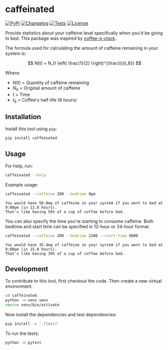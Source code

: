 # caffeinated

[![PyPI](https://img.shields.io/pypi/v/caffeinated.svg)](https://pypi.org/project/caffeinated/)
[![Changelog](https://img.shields.io/github/v/release/stephenturner/caffeinated?include_prereleases&label=changelog)](https://github.com/stephenturner/caffeinated/releases)
[![Tests](https://github.com/stephenturner/caffeinated/actions/workflows/test.yml/badge.svg)](https://github.com/stephenturner/caffeinated/actions/workflows/test.yml)
[![License](https://img.shields.io/badge/license-GPL%203-blue.svg)](https://github.com/stephenturner/caffeinated/blob/master/LICENSE)

Provide statistics about your caffeine level specifically when you'd be going to bed. This package was inspired by [coffee-o-clock](https://github.com/Eliya-G/coffee-o-clock).

The formula used for calculating the amount of caffeine remaining in your system is:

$$
N(t) = N_0 \left( \frac{1}{2} \right)^{\frac{t}{t_6}}
$$

Where:

- $N(t)$ = Quantity of caffeine remaining  
- $N_0$ = Original amount of caffeine  
- $t$ = Time  
- $t_6$ = Coffee's half-life (6 hours)

## Installation

Install this tool using `pip`:

```bash
pip install caffeinated
```
## Usage

For help, run:

```bash
caffeinated --help
```

Example usage:

```bash
caffeinated --caffeine 200 --bedtime 9pm
```

```
You would have 50.0mg of caffeine in your system if you went to bed at 9:00pm (in 12.0 hours).
That's like having 56% of a cup of coffee before bed.
```

You can also specify the time you're starting to consume caffeine. Both bedtime and start time can be specified in 12-hour or 24-hour format.

```bash
caffeinated --caffeine 200 --bedtime 2100 --start-time 0600
```

```
You would have 35.4mg of caffeine in your system if you went to bed at 9:00pm (in 15.0 hours).
That's like having 39% of a cup of coffee before bed.
```

## Development

To contribute to this tool, first checkout the code. Then create a new virtual environment:

```bash
cd caffeinated
python -m venv venv
source venv/bin/activate
```

Now install the dependencies and test dependencies:

```bash
pip install -e '.[test]'
```

To run the tests:

```bash
python -m pytest
```
